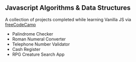 ## Javascript Algorithms & Data Structures
A collection of projects completed while learning Vanilla JS via [freeCodeCamp](https://www.freecodecamp.org/learn/javascript-algorithms-and-data-structures-v8/)

- Palindrome Checker
- Roman Numeral Converter
- Telephone Number Validator
- Cash Register
- RPG Creature Search App

